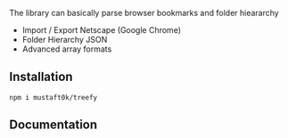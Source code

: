 The library can basically parse browser bookmarks and folder hieararchy

- Import / Export Netscape (Google Chrome)
- Folder Hierarchy JSON
- Advanced array formats

## Installation
`npm i mustaft0k/treefy`

## Documentation
